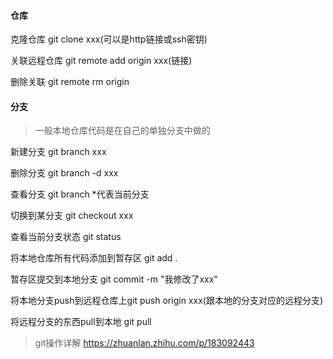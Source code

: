 #### 仓库

克隆仓库 git clone xxx(可以是http链接或ssh密钥)

关联远程仓库 git remote add origin xxx(链接)

删除关联 git remote rm origin

#### 分支

> 一般本地仓库代码是在自己的单独分支中做的

新建分支 git branch xxx

删除分支 git branch -d xxx

查看分支 git branch *代表当前分支

切换到某分支 git checkout xxx

查看当前分支状态 git status

将本地仓库所有代码添加到暂存区 git add .

暂存区提交到本地分支 git commit -m "我修改了xxx"

将本地分支push到远程仓库上git push origin xxx(跟本地的分支对应的远程分支)

将远程分支的东西pull到本地 git pull

>git操作详解 https://zhuanlan.zhihu.com/p/183092443

